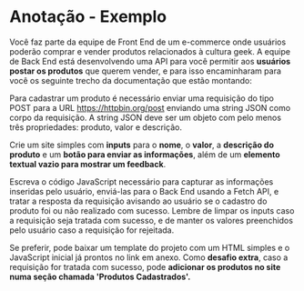 # Anotação - Exemplo

Você faz parte da equipe de Front End de um e-commerce onde usuários poderão comprar e vender produtos relacionados à cultura geek. A equipe de Back End está desenvolvendo uma API para você permitir aos **usuários postar os produtos** que querem vender, e para isso encaminharam para você os seguinte trecho da documentação que estão montando:

Para cadastrar um produto é necessário enviar uma requisição do tipo POST para a URL https://httpbin.org/post enviando uma string JSON como corpo da requisição. A string JSON deve ser um objeto com pelo menos três propriedades: produto, valor e descrição.

Crie um site simples com **inputs** para o **nome**, o **valor**, a **descrição do produto** e um **botão para enviar as informações**, além de um **elemento textual vazio para mostrar um feedback**. 

Escreva o código JavaScript necessário para capturar as informações inseridas pelo usuário, enviá-las para o Back End usando a Fetch API, e tratar a resposta da requisição avisando ao usuário se o cadastro do produto foi ou não realizado com sucesso. Lembre de limpar os inputs caso a requisição seja tratada com sucesso, e de manter os valores preenchidos pelo usuário caso a requisição for rejeitada.

Se preferir, pode baixar um template do projeto com um HTML simples e o JavaScript inicial já prontos no link em anexo. Como **desafio extra**, caso a requisição for tratada com sucesso, pode **adicionar os produtos no site numa seção chamada 'Produtos Cadastrados'.**
